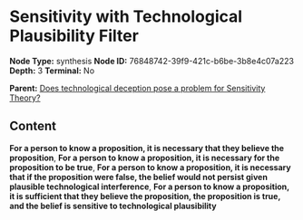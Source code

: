 # Sensitivity with Technological Plausibility Filter

**Node Type:** synthesis
**Node ID:** 76848742-39f9-421c-b6be-3b8e4c07a223
**Depth:** 3
**Terminal:** No

**Parent:** [Does technological deception pose a problem for Sensitivity Theory?](does-technological-deception-pose-a-problem-for-sensitivity-theory.md)

## Content

**For a person to know a proposition, it is necessary that they believe the proposition**, **For a person to know a proposition, it is necessary for the proposition to be true**, **For a person to know a proposition, it is necessary that if the proposition were false, the belief would not persist given plausible technological interference**, **For a person to know a proposition, it is sufficient that they believe the proposition, the proposition is true, and the belief is sensitive to technological plausibility**
